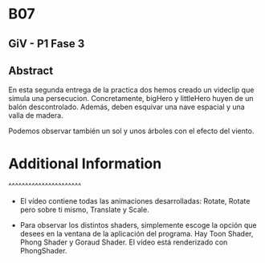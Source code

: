 # B07

GiV - P1 Fase 3
----------  

## Abstract

En esta segunda entrega de la practica dos hemos creado un videclip que simula una persecucion. Concretamente, bigHero y littleHero huyen de un balón descontrolado. Además, deben esquivar una nave espacial y una valla de madera.

Podemos observar también un sol y unos árboles con el efecto del viento. 

# Additional Information
^^^^^^^^^^^^^^^^^^^^^^

* El vídeo contiene todas las animaciones desarrolladas: Rotate, Rotate pero sobre ti mismo, Translate y Scale. 


* Para observar los distintos shaders, simplemente escoge la opción que desees en la ventana de la aplicación del programa. Hay Toon Shader, Phong Shader y Goraud Shader. El vídeo está renderizado con PhongShader.
